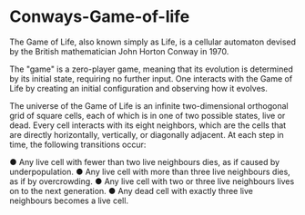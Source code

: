 # Conways-Game-of-life

The Game of Life, also known simply as Life, is a cellular automaton devised by the
British mathematician John Horton Conway in 1970.

The "game" is a zero-player game, meaning that its evolution is determined by its
initial state, requiring no further input. One interacts with the Game of Life by
creating an initial configuration and observing how it evolves.

The universe of the Game of Life is an infinite two-dimensional orthogonal grid of
square cells, each of which is in one of two possible states, live or dead. Every cell
interacts with its eight neighbors, which are the cells that are directly horizontally,
vertically, or diagonally adjacent. At each step in time, the following transitions occur:

● Any live cell with fewer than two live neighbours dies, as if caused by
underpopulation.
● Any live cell with more than three live neighbours dies, as if by overcrowding.
● Any live cell with two or three live neighbours lives on to the next generation.
● Any dead cell with exactly three live neighbours becomes a live cell.